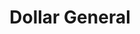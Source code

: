 ---
title: "Dollar General"
url: /shreveport/dollar-general-bert-kouns-industrial-loop/
shop: variety store
---